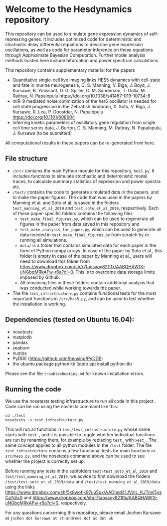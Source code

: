 # Welcome to the Hesdynamics repository

This repository can be used to simulate gene expression dynamics of self-repressing genes. It includes optimized code for deterministic and stochastic delay differential equations to describe gene expression oscillations, as well as code for parameter inference on these equations through Approximate Bayesian Computation. Further model analysis methods hosted here include bifurcation and power spectrum calculations.

This repository contains supplementary material for the papers
* Quantitative single-cell live imaging links HES5 dynamics with cell-state and fate in murine neurogenesis, 
  C. S. Manning, V. Biga, J. Boyd, J. Kursawe, B. Ymisson1, D. G. Spiller, C. M. Sanderson, T. Galla, M. Rattray, N. Papalopulu
  <https://doi.org/10.1038/s41467-019-10734-8>
* miR-9 mediated noise optimization of the her6 oscillator is needed for cell state progression in the Zebrafish hindbrain,
  X. Soto, V. Biga, J. Kursawe, R. Lea, P. Doostdar, N. Papalopulu
  <https://doi.org/10.1101/608604>
* Inferring kinetic parameters of oscillatory gene regulation from single cell time series data,
  J. Burton, C. S. Manning, M. Rattray, N. Papalopulu, J. Kursawe
  (to be submitted)
 
All computational results in these papers can be re-generated from here.

## File structure

- `/src/` contains the main Python module for this repository, `hes5.py`. It includes functions to simulate stochastic and deterministic model traces, to calculate summary statistics of expression and power spectra etc.
- `/test/` contains the code to generate simulated data in the papers, and to make the paper figures. The code that was used in the papers by Manning et al. and Soto et al. is saved in the folders `test_manning_et_al_2019` and `test_soto_et_al_2019`, respectively. Each of these paper-specific folders contains the following files
    - `test_make_final_figures.py`, which can be used to regenerate all figures in the paper from data saved in this repository and 
    - `test_make_analysis_for_paper.py`, which can be used to generate all data needed in `test_make_final_figures.py` from scratch by re-running all simulations.
    - `data/` is a folder that contains simulated data for each paper in the form of Python numpy arrays. In case of the paper by Soto et al., this folder is empty
     In case of the paper by Manning et al., users will need to download this folder from
     <https://www.dropbox.com/sh/r7taosaoy821l1x/AABQHAWfX-uNGbqMRkAFw-r6a?dl=0>.
     This is to overcome data storage limits imposed by Github.
    - All remaining files in these folders contain additional analysis that was conducted while working towards the paper.
- The file `test_infrastructure.py` contains functional tests for the most important functions in `/src/hes5.py`, and can be used to test whether the installation is working.

## Dependencies (tested on Ubuntu 16.04):

- nosetests
- matplotib
- pandas
- seaborn
- numba
- PyDDE (https://github.com/hensing/PyDDE) 
- the ubuntu package python-tk (sudo apt install python-tk)

Please see the file `troubleshooting.md` for known installation errors.

## Running the code

We use the nosetests testing infrastructure to run all code in this project. Code can be run using the nostests command like this:

~~~
cd ./test
nosetests -s test_infrastructure.py
~~~

This will run all functions in `test/test_infrastructure.py` whose name starts with `test_`, and it is possible to toggle whether individual functions are run by renaming them, for example by replacing `test_` with `xest_`. The same concept applies to all python modules in the `/test` folder. The file `test_infrastructure` contains a few functional tests for main functions in `src/hes5.py`, and the nosetests command above can be used to see whether the project is correctly set up.

Before running any tests in the subfolders `test/test_soto_et_al_2019` and `test/test_manning_et_al_2019`, we advice to first download the folders `/test/test_soto_et_al_2019/data` and `/test/test_manning_et_al_2019/data` using the links
<https://www.dropbox.com/sh/5k8wofjk97uu5ux/AADhsd41JVzIL_KJTnnj5ysCa?dl=0> and
<https://www.dropbox.com/sh/r7taosaoy821l1x/AABQHAWfX-uNGbqMRkAFw-r6a?dl=0>, respectively.


For any questions concerning this repository, please email Jochen Kursawe at `jochen dot kursawe at st-andrews dot ac dot uk`

